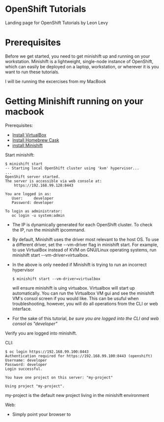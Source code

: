 # OpenShift Tutorials
Landing page for OpenShift Tutorials by Leon Levy

# Prerequisites

Before we get started, you need to get minishift up and running on your workstation. Minishift is a lightweight, single-node instance of OpenShift, which can easily be deployed on a laptop, workstation, or wherever it is you want to run these tutorials.

I will be running the excercises from my MacBook

# Getting Minishift running on your macbook
Prerequisites: 
* [Install VirtualBox](https://www.virtualbox.org/wiki/Downloads)
* [Install Homebrew Cask](https://caskroom.github.io)
* [install Minishift](https://docs.openshift.org/latest/minishift/getting-started/installing.html)

Start minishift:

    $ minishift start
    -- Starting local OpenShift cluster using 'kvm' hypervisor...
    ...
    OpenShift server started.
    The server is accessible via web console at:
        https://192.168.99.128:8443

    You are logged in as:
       User:     developer
       Password: developer

    To login as administrator:
       oc login -u system:admin
       
* The IP is dynamically generated for each OpenShift cluster. To check the IP, run the minishift ipcommand.
* By default, Minishift uses the driver most relevant to the host OS. To use a different driver, set the --vm-driver flag in minishift start. For example, to use VirtualBox instead of KVM on GNU/Linux operating systems, run minishift start --vm-driver=virtualbox.
* In the above is only needed if Minishift is trying to run an incorrect hypervisor

      $ minishift start --vm-driver=virtualbox
    
    will ensure minishift is uing virtuabox. Virtualbox will start up automatically. You can run the Virtualbox VM gui and see the minishift VM's consol screen if you would like. This can be usuful when troubleshooting, however, you will do all operations from the CLI or web interface.
* For the sake of this tutorial, *be sure you are logged into the CLI and web consol as "developer"*

Verify you are logged into minishift.

CLI:

    $ oc login https://192.168.99.100:8443
    Authentication required for https://192.168.99.100:8443 (openshift)
    Username: developer
    Password: developer
    Login successful.

    You have one project on this server: "my-project"

    Using project "my-project".
    
my-project is the default new project living in the minishift environment

Web: 
* Simply point your browser to



    
